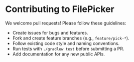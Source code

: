 # Contributing to FilePicker

We welcome pull requests! Please follow these guidelines:

- Create issues for bugs and features.
- Fork and create feature branches (e.g., `feature/pick-*`).
- Follow existing code style and naming conventions.
- Run tests with `./gradlew test` before submitting a PR.
- Add documentation for any new public APIs.
